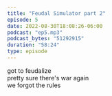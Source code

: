 ```yaml
---
title: "Feudal Simulator part 2"
episode: 5
date: 2022-08-30T18:08:26-06:00
podcast: "ep5.mp3"
podcast_bytes: "51292915"
duration: "58:24"
type: episode
---
```


got to feudalize<br>
pretty sure there's war again<br>
we forgot the rules
